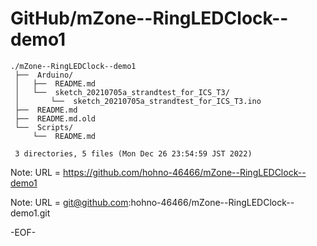 # GitHub/mZone--RingLEDClock--demo1

    ./mZone--RingLEDClock--demo1
     ├──  Arduino/
     │   ├──  README.md
     │   └──  sketch_20210705a_strandtest_for_ICS_T3/
     │       └──  sketch_20210705a_strandtest_for_ICS_T3.ino
     ├──  README.md
     ├──  README.md.old
     └──  Scripts/
         └──  README.md
     
     3 directories, 5 files (Mon Dec 26 23:54:59 JST 2022)


Note: URL = https://github.com/hohno-46466/mZone--RingLEDClock--demo1

Note: URL = git@github.com:hohno-46466/mZone--RingLEDClock--demo1.git

-EOF-
